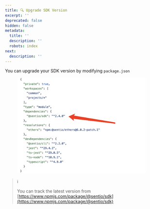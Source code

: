 ```yaml
---
title: 🔍 Upgrade SDK Version
excerpt: ''
deprecated: false
hidden: false
metadata:
  title: ''
  description: ''
  robots: index
next:
  description: ''
---
```

You can upgrade your SDK version by modifying `package.json`

<figure><img src="https://raw.githubusercontent.com/sentioxyz/docs/main/.gitbook/assets/image (3) (1) (2).png" alt=""><figcaption></figcaption></figure>

> ℹ️
> 
> You can track the latest version from [https://www.npmjs.com/package/@sentio/sdk](https://www.npmjs.com/package/@sentio/sdk)